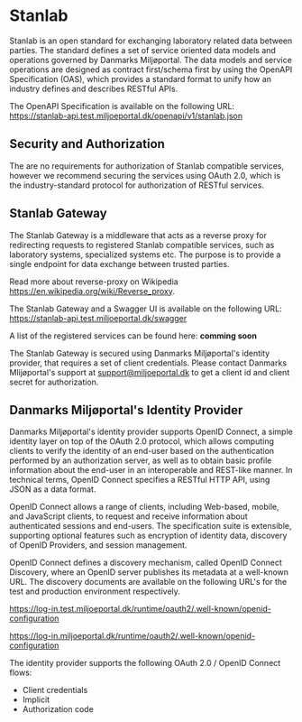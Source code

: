 # Stanlab
Stanlab is an open standard for exchanging laboratory related data between parties. The standard defines a set of service oriented data models and operations governed by Danmarks Miljøportal. The data models and service operations are designed as contract first/schema first by using the OpenAPI Specification (OAS), which provides a standard format to unify how an industry defines and describes RESTful APIs.

The OpenAPI Specification is available on the following URL:
https://stanlab-api.test.miljoeportal.dk/openapi/v1/stanlab.json

## Security and Authorization
The are no requirements for authorization of Stanlab compatible services, however we recommend securing the services using OAuth 2.0, which is the industry-standard protocol for authorization of RESTful services.

## Stanlab Gateway
The Stanlab Gateway is a middleware that acts as a reverse proxy for redirecting requests to registered Stanlab compatible services, such as laboratory systems, specialized systems etc. The purpose is to provide a single endpoint for data exchange between trusted parties.

Read more about reverse-proxy on Wikipedia https://en.wikipedia.org/wiki/Reverse_proxy.

The Stanlab Gateway and a Swagger UI is available on the following URL:
https://stanlab-api.test.miljoeportal.dk/swagger


A list of the registered services can be found here:
**comming soon**

The Stanlab Gateway is secured using Danmarks Miljøportal's identity provider, that requires a set of client credentials. Please contact Danmarks Mlijøportal's support at support@miljoeportal.dk to get a client id and client secret for authorization.

## Danmarks Miljøportal's Identity Provider
Danmarks Miljøportal's identity provider supports OpenID Connect, a simple identity layer on top of the OAuth 2.0 protocol, which allows computing clients to verify the identity of an end-user based on the authentication performed by an authorization server, as well as to obtain basic profile information about the end-user in an interoperable and REST-like manner. In technical terms, OpenID Connect specifies a RESTful HTTP API, using JSON as a data format.

OpenID Connect allows a range of clients, including Web-based, mobile, and JavaScript clients, to request and receive information about authenticated sessions and end-users. The specification suite is extensible, supporting optional features such as encryption of identity data, discovery of OpenID Providers, and session management.

OpenID Connect defines a discovery mechanism, called OpenID Connect Discovery, where an OpenID server publishes its metadata at a well-known URL. The discovery documents are available on the following URL's for the test and production environment respectively.

https://log-in.test.miljoeportal.dk/runtime/oauth2/.well-known/openid-configuration

https://log-in.miljoeportal.dk/runtime/oauth2/.well-known/openid-configuration

The identity provider supports the following OAuth 2.0 / OpenID Connect flows:

* Client credentials
* Implicit
* Authorization code

